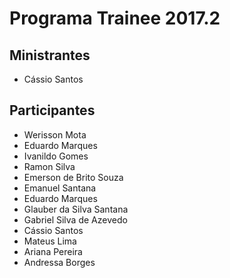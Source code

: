 # Programa Trainee 2017.2

## Ministrantes
- Cássio Santos

## Participantes

- Werisson Mota
- Eduardo Marques 
- Ivanildo Gomes
- Ramon Silva
- Emerson de Brito Souza
- Emanuel Santana
- Eduardo Marques
- Glauber da Silva Santana
- Gabriel Silva de Azevedo
- Cássio Santos
- Mateus Lima
- Ariana Pereira
- Andressa Borges
